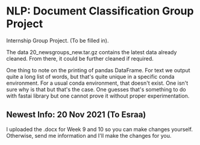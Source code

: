 # NLP: Document Classification Group Project

Internship Group Project. (To be filled in). 

The data 20_newsgroups_new.tar.gz contains the latest data already cleaned. From there, it could be further cleaned if required. 

One thing to note on the printing of pandas DataFrame. For text we output quite a long list of words, but that's quite unique in a specific conda environment. For a usual conda environment, that doesn't exist. One isn't sure why is that but that's the case. One guesses that's something to do with fastai library but one cannot prove it without proper experimentation. 

## Newest Info: 20 Nov 2021 (To Esraa)
I uploaded the .docx for Week 9 and 10 so you can make changes yourself. Otherwise, send me information and I'll make the changes for you. 